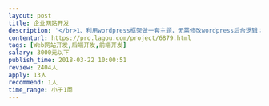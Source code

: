 ```yaml
---                
layout: post       
title: 企业网站开发           
description: '</br>1、利用wordpress框架做一套主题，无需修改wordpress后台逻辑；</br>2、主题和一般企业官网相同，首页、新闻列表页、新闻详情页、联系我们等；</br>3、时间紧张，希望有实力的选手报名，开发周期一周内；</br>'     
contenturl: https://pro.lagou.com/project/6879.html      
tags: [Web网站开发,后端开发,前端开发]            
salary: 3000元以下          
publish_time: 2018-03-22 10:00:51         
review: 2404人                   
apply: 13人                   
recommend: 1人                   
time_range: 小于1周              
---                 
```

